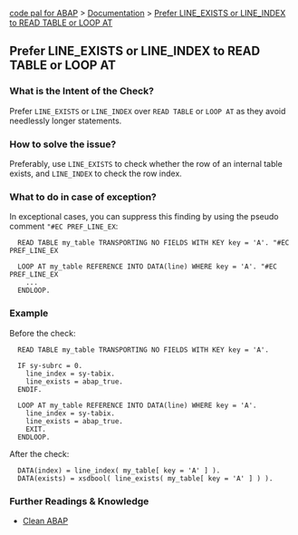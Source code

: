 [code pal for ABAP](../../README.md) > [Documentation](../check_documentation.md) > [Prefer LINE_EXISTS or LINE_INDEX to READ TABLE or LOOP AT](prefer-line-exists.md)

## Prefer LINE_EXISTS or LINE_INDEX to READ TABLE or LOOP AT

### What is the Intent of the Check?

Prefer `LINE_EXISTS` or `LINE_INDEX` over `READ TABLE` or `LOOP AT` as they avoid needlessly longer statements.

### How to solve the issue?

Preferably, use `LINE_EXISTS` to check whether the row of an internal table exists, and `LINE_INDEX` to check the row index.

### What to do in case of exception?

In exceptional cases, you can suppress this finding by using the pseudo comment `"#EC PREF_LINE_EX`:

```abap
  READ TABLE my_table TRANSPORTING NO FIELDS WITH KEY key = 'A'. "#EC PREF_LINE_EX
```

```abap
  LOOP AT my_table REFERENCE INTO DATA(line) WHERE key = 'A'. "#EC PREF_LINE_EX
    ...
  ENDLOOP.
```

### Example

Before the check:

```abap
  READ TABLE my_table TRANSPORTING NO FIELDS WITH KEY key = 'A'.
  
  IF sy-subrc = 0.
    line_index = sy-tabix.
    line_exists = abap_true.
  ENDIF.
```

```abap
  LOOP AT my_table REFERENCE INTO DATA(line) WHERE key = 'A'.
    line_index = sy-tabix.
    line_exists = abap_true.
    EXIT.
  ENDLOOP.
```

After the check:

```abap
  DATA(index) = line_index( my_table[ key = 'A' ] ).
  DATA(exists) = xsdbool( line_exists( my_table[ key = 'A' ] ) ).
```

### Further Readings & Knowledge

* [Clean ABAP](https://github.com/SAP/styleguides/blob/main/clean-abap/CleanABAP.md/blob/main/clean-abap/CleanABAP.md#prefer-line_exists-to-read-table-or-loop-at)
